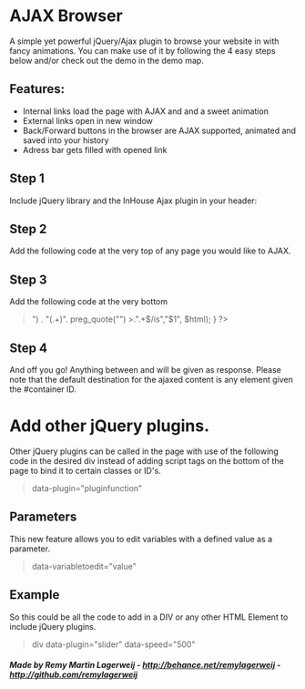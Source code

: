 AJAX Browser
==
A simple yet powerful jQuery/Ajax plugin to browse your website in with fancy animations. You can make use of it by following the 4 easy steps below and/or check out the demo in the demo map.

## Features: 
- Internal links load the page with AJAX and and a sweet animation
- External links open in new window
- Back/Forward buttons in the browser are AJAX supported, animated and saved into your history
- Adress bar gets filled with opened link

## Step 1

Include jQuery library and the InHouse Ajax plugin in your header:

## Step 2

Add the following code at the very top of any page you would like to AJAX.
> <?php ob_start(); ?>

## Step 3

Add the following code at the very bottom

> <?php if( !empty($SERVER['HTTPX_REQUESTED_WITH']) && strtolower($SERVER['HTTPX_REQUESTED_WITH']) == 'xmlhttprequest' ) { $html = ob_get_clean(); echo preg_replace("/^.+". preg_quote("<!-- start ajax -->") . "(.+)". preg_quote("<!-- end ajax -->") >.".+$/is","$1", $html); } ?>

## Step 4

And off you go! Anything between <!-- start ajax --> and <!-- end ajax --> will be given as response. Please note that the default destination for the ajaxed content is any element given the #container ID.


# Add other jQuery plugins.

Other jQuery plugins can be called in the page with use of the following code in the desired div instead of adding script tags on the bottom of the page to bind it to certain classes or ID's.

> data-plugin="pluginfunction"

## Parameters

This new feature allows you to edit variables with a defined value as a parameter.

> data-variabletoedit="value"

## Example

So this could be all the code to add in a DIV or any other HTML Element to include jQuery plugins.
> div data-plugin="slider" data-speed="500"


##### Made by Remy Martin Lagerweij - http://behance.net/remylagerweij - http://github.com/remylagerweij
